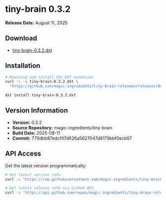 # tiny-brain 0.3.2

**Release Date:** August 11, 2025

## Download
- [tiny-brain-0.3.2.dxt]()

## Installation
```bash
# Download and install the DXT extension
curl -L -o tiny-brain-0.3.2.dxt \
  "https://github.com/magic-ingredients/tiny-brain-releases/releases/download/v0.3.2/tiny-brain-0.3.2.dxt"

dxt install tiny-brain-0.3.2.dxt
```

## Version Information
- **Version:** 0.3.2
- **Source Repository:** magic-ingredients/tiny-brain
- **Build Date:** 2025-08-11
- **Commit:** 779dbb87edcf07d626a5627047d8179bbf0ecb07

## API Access
Get the latest version programmatically:
```bash
# Get latest version info
curl -s "https://raw.githubusercontent.com/magic-ingredients/tiny-brain-releases/main/latest/version.json"

# Get latest release info via GitHub API
curl -s "https://api.github.com/repos/magic-ingredients/tiny-brain-releases/releases/latest"
```

